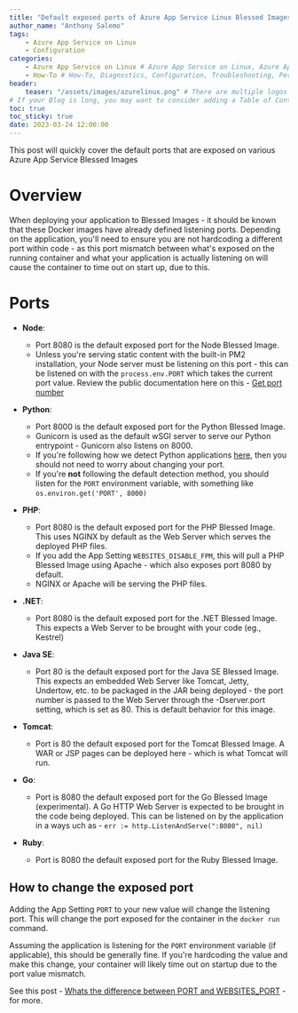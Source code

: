 ```yaml
---
title: "Default exposed ports of Azure App Service Linux Blessed Images"
author_name: "Anthony Salemo"
tags:
    - Azure App Service on Linux
    - Configuration
categories:
    - Azure App Service on Linux # Azure App Service on Linux, Azure App Service on Windows, Function App, Azure VM, Azure SDK
    - How-To # How-To, Diagnostics, Configuration, Troubleshooting, Performance
header:
    teaser: "/assets/images/azurelinux.png" # There are multiple logos that can be used in "/assets/images" if you choose to add one.
# If your Blog is long, you may want to consider adding a Table of Contents by adding the following two settings.
toc: true
toc_sticky: true
date: 2023-03-24 12:00:00
---
```


This post will quickly cover the default ports that are exposed on various Azure App Service Blessed Images

# Overview
When deploying your application to Blessed Images - it should be known that these Docker images have already defined listening ports. Depending on the application, you'll need to ensure you are not hardcoding a different port within code - as this port mismatch between what's exposed on the running container and what your application is actually listening on will cause the container to time out on start up, due to this.

# Ports
- **Node**:
    - Port 8080 is the default exposed port for the Node Blessed Image.
    - Unless you're serving static content with the built-in PM2 installation, your Node server must be listening on this port - this can be listened on with the `process.env.PORT` which takes the current port value. Review the public documentation here on this - [Get port number](https://learn.microsoft.com/en-us/azure/app-service/configure-language-nodejs?pivots=platform-linux#get-port-number)

- **Python**:
    - Port 8000 is the default exposed port for the Python Blessed Image. 
    - Gunicorn is used as the default wSGI server to serve our Python entrypoint - Gunicorn also listens on 8000. 
    - If you're following how we detect Python applications [here](https://github.com/microsoft/Oryx/blob/main/doc/runtimes/python.md), then you should not need to worry about changing your port.
    - If you're **not** following the default detection method, you should listen for the `PORT` environment variable, with something like `os.environ.get('PORT', 8000)`

- **PHP**:
    - Port 8080 is the default exposed port for the PHP Blessed Image. This uses NGINX by default as the Web Server which serves the deployed PHP files.
    - If you add the App Setting `WEBSITES_DISABLE_FPM`, this will pull a PHP Blessed Image using Apache - which also exposes port 8080 by default. 
    - NGINX or Apache will be serving the PHP files.

- **.NET**:
    - Port 8080 is the default exposed port for the .NET Blessed Image. This expects a Web Server to be brought with your code (eg., Kestrel)

- **Java SE**:
    - Port 80 is the default exposed port for the Java SE Blessed Image. This expects an embedded Web Server like Tomcat, Jetty, Undertow, etc. to be packaged in the JAR being deployed - the port number is passed to the Web Server through the -Dserver.port setting, which is set as 80. This is default behavior for this image.

- **Tomcat**:
    - Port is 80 the default exposed port for the Tomcat Blessed Image. A WAR or JSP pages can be deployed here - which is what Tomcat will run.

- **Go**:
    - Port is 8080 the default exposed port for the Go Blessed Image (experimental). A Go HTTP Web Server is expected to be brought in the code being deployed. This can be listened on by the application in a ways uch as - `err := http.ListenAndServe(":8080", nil)`

- **Ruby**:
    - Port is 8080 the default exposed port for the Ruby Blessed Image. 

## How to change the exposed port
Adding the App Setting `PORT` to your new value will change the listening port. This will change the port exposed for the container in the `docker run` command.

Assuming the application is listening for the `PORT` environment variable (if applicable), this should be generally fine. If you're hardcoding the value and make this change, your container will likely time out on startup due to the port value mismatch.

See this post - [Whats the difference between PORT and WEBSITES_PORT](https://azureossd.github.io/2023/02/15/Whats-the-difference-between-PORT-and-WEBSITES_PORT/index.html) - for more.